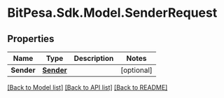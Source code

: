 # BitPesa.Sdk.Model.SenderRequest
## Properties

Name | Type | Description | Notes
------------ | ------------- | ------------- | -------------
**Sender** | [**Sender**](Sender.md) |  | [optional] 

[[Back to Model list]](../README.md#documentation-for-models) [[Back to API list]](../README.md#documentation-for-api-endpoints) [[Back to README]](../README.md)

